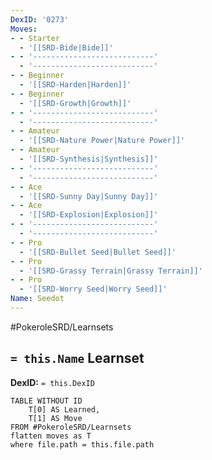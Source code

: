 ```yaml
---
DexID: '0273'
Moves:
- - Starter
  - '[[SRD-Bide|Bide]]'
- - '---------------------------'
  - '---------------------------'
- - Beginner
  - '[[SRD-Harden|Harden]]'
- - Beginner
  - '[[SRD-Growth|Growth]]'
- - '---------------------------'
  - '---------------------------'
- - Amateur
  - '[[SRD-Nature Power|Nature Power]]'
- - Amateur
  - '[[SRD-Synthesis|Synthesis]]'
- - '---------------------------'
  - '---------------------------'
- - Ace
  - '[[SRD-Sunny Day|Sunny Day]]'
- - Ace
  - '[[SRD-Explosion|Explosion]]'
- - '---------------------------'
  - '---------------------------'
- - Pro
  - '[[SRD-Bullet Seed|Bullet Seed]]'
- - Pro
  - '[[SRD-Grassy Terrain|Grassy Terrain]]'
- - Pro
  - '[[SRD-Worry Seed|Worry Seed]]'
Name: Seedot
---
```


#PokeroleSRD/Learnsets

## `= this.Name` Learnset

**DexID:** `= this.DexID`

```dataview
TABLE WITHOUT ID
    T[0] AS Learned,
    T[1] AS Move
FROM #PokeroleSRD/Learnsets
flatten moves as T
where file.path = this.file.path
```
